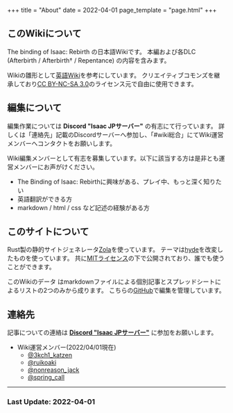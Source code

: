 +++
title = "About"
date = 2022-04-01
page_template = "page.html"
+++

## このWikiについて

The binding of Isaac: Rebirth の日本語Wikiです。
本編および各DLC (Afterbirth / Afterbirth† / Repentance) の内容を含みます。

Wikiの雛形として[英語Wiki](https://bindingofisaacrebirth.fandom.com/wiki/Binding_of_Isaac:_Rebirth_Wiki)を参考にしています。
クリエイティブコモンズを継承しており[CC BY-NC-SA 3.0](https://creativecommons.org/licenses/by-nc-sa/3.0/deed.ja)のライセンス元で自由に使用できます。

## 編集について

編集作業については **Discord "Isaac JPサーバー"** の有志にて行っています。
詳しくは「連絡先」記載のDiscordサーバーへ参加し、「#wiki総合」にてWiki運営メンバーへコンタクトをお願いします。

Wiki編集メンバーとして有志を募集しています。以下に該当する方は是非とも運営メンバーにお声がけください。
* The Binding of Isaac: Rebirthに興味がある、プレイ中、もっと深く知りたい
* 英語翻訳ができる方
* markdown / html / css など記述の経験がある方

## このサイトについて

Rust製の静的サイトジェネレータ[Zola](https://www.getzola.org/)を使っています。
テーマは[hyde](https://github.com/getzola/hyde.git)を改変したものを使っています。
共に[MITライセンス](https://opensource.org/licenses/mit-license.php)の下で公開されており、誰でも使うことができます。

このWikiのデータ
はmarkdownファイルによる個別記事とスプレッドシートによるリストの2つのみから成ります。
こちらの[GitHub](https://github.com/Akiruiko/IsaacWikiJp)で編集を管理しています。

## 連絡先

記事についての連絡は **[Discord "Isaac JPサーバー"](http://discord.gg/4XkGkqh)** に参加をお願いします。

* Wiki運営メンバー(2022/04/01現在)
  + [@3kch1_katzen](https://twitter.com/3kch1_katzen)
  + [@ruikoaki](https://twitter.com/ruikoaki)
  + [@nonreason_jack](https://twitter.com/nonreason_jack)
  + [@spring_call](https://twitter.com/spring_call)

---

### Last Update: 2022-04-01


